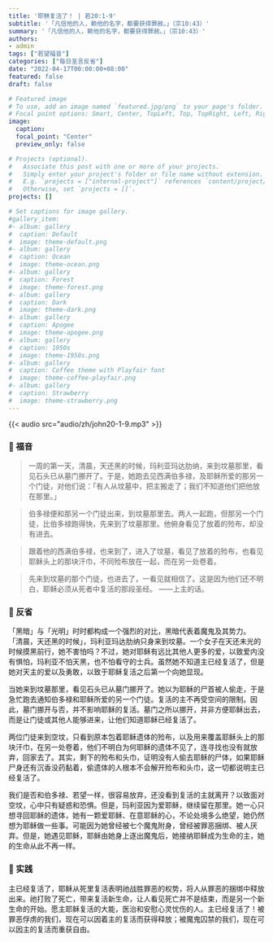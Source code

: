 ```yaml
---
title: '耶稣复活了！ | 若20:1-9'
subtitle: '「凡信他的人，赖他的名字，都要获得罪赦。」（宗10:43）'
summary: '「凡信他的人，赖他的名字，都要获得罪赦。」（宗10:43）'
authors:
- admin
tags: ["若望福音"]
categories: ["每日圣言反省"]
date: "2022-04-17T00:00:00+08:00"
featured: false
draft: false

# Featured image
# To use, add an image named `featured.jpg/png` to your page's folder.
# Focal point options: Smart, Center, TopLeft, Top, TopRight, Left, Right, BottomLeft, Bottom, BottomRight
image:
  caption:
  focal_point: "Center"
  preview_only: false

# Projects (optional).
#   Associate this post with one or more of your projects.
#   Simply enter your project's folder or file name without extension.
#   E.g. `projects = ["internal-project"]` references `content/project/deep-learning/index.md`.
#   Otherwise, set `projects = []`.
projects: []

# Set captions for image gallery.
#gallery_item:
#- album: gallery
#  caption: Default
#  image: theme-default.png
#- album: gallery
#  caption: Ocean
#  image: theme-ocean.png
#- album: gallery
#  caption: Forest
#  image: theme-forest.png
#- album: gallery
#  caption: Dark
#  image: theme-dark.png
#- album: gallery
#  caption: Apogee
#  image: theme-apogee.png
#- album: gallery
#  caption: 1950s
#  image: theme-1950s.png
#- album: gallery
#  caption: Coffee theme with Playfair font
#  image: theme-coffee-playfair.png
#- album: gallery
#  caption: Strawberry
#  image: theme-strawberry.png
---
```


{{< audio src="audio/zh/john20-1-9.mp3" >}}

### :love_letter: 福音
> 一周的第一天，清晨，天还黑的时候，玛利亚玛达肋纳，来到坟墓那里，看见石头已从墓门挪开了。于是，她跑去见西满伯多禄，及耶稣所爱的那另一个门徒，对他们说：「有人从坟墓中，把主搬走了；我们不知道他们把他放在那里。」

> 伯多禄便和那另一个门徒出来，到坟墓那里去。两人一起跑，但那另一个门徒，比伯多禄跑得快，先来到了坟墓那里。他俯身看见了放着的殓布，却没有进去。

> 跟着他的西满伯多禄，也来到了，进入了坟墓，看见了放着的殓布，也看见耶稣头上的那块汗巾，不同殓布放在一起，而在另一处卷着。

> 先来到坟墓的那个门徒，也进去了，一看见就相信了。这是因为他们还不明白，耶稣必须从死者中复活的那段圣经。 ——上主的话。

### :speech_balloon: 反省
「黑暗」与「光明」时时都构成一个强烈的对比，黑暗代表着魔鬼及其势力。 「清晨，天还黑的时候」，玛利亚玛达肋纳只身来到坟墓。一个女子在天还未光的时候摸黑前行，她不害怕吗？不过，她对耶稣有远比其他人更多的爱，以致爱内没有惧怕，玛利亚不怕天黑，也不怕看守的士兵。虽然她不知道主已经复活了，但是她对天主的爱以及勇敢，以致于耶稣复活之后第一个向她显现。

当她来到坟墓那里，看见石头已从墓门挪开了。她以为耶稣的尸首被人偷走，于是急忙跑去通知伯多禄和耶稣所爱的另一个门徒。复活的主不再受空间的限制。因此，墓门挪开与否，并不影响耶稣的复活。墓门之所以挪开，并非方便耶稣出去，而是让门徒或其他人能够进来，让他们知道耶稣已经复活了。

两位门徒来到空坟，只看到原本包着耶稣遗体的殓布，以及用来覆盖耶稣头上的那块汗巾，在另一处卷着，他们不明白为何耶稣的遗体不见了，连寻找也没有就放弃，回家去了。其实，剩下的殓布和头巾，证明没有人偷去耶稣的尸体，如果耶稣尸身还有沉香没药黏着，偷遗体的人根本不会解开殓布和头巾，这一切都说明主已经复活了。

我们是否和伯多禄、若望一样，很容易放弃，还没看到复活的主就离开？以致面对空坟，心中只有疑惑和恐惧。但是，玛利亚因为爱耶稣，继续留在那里。她一心只想寻回耶稣的遗体，她有一颗爱耶稣、在意耶稣的心，不论处境多么绝望，她仍然想为耶稣做一些事。可能因为她曾经被七个魔鬼附身，曾经被罪恶捆绑、被人厌弃。但是，她遇见耶稣，耶稣由她身上逐出魔鬼后，她接纳耶稣成为生命的主，她的生命从此不再一样。

### :runner: 实践
主已经复活了，耶稣从死里复活表明祂战胜罪恶的权势，将人从罪恶的捆绑中释放出来。祂打败了死亡，带来复活新生命，让人看见死亡并不是结束，而是另一个新生命的开始。愿主耶稣复活的大能，医治和安慰心灵忧伤的人。主已经复活了！被罪恶俘虏的我们，现在可以因着主的复活而获得释放；被魔鬼囚禁的我们，现在可以因主的复活而重获自由。
